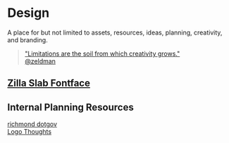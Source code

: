 # Design  

A place for but not limited to assets, resources, ideas, planning, creativity, and branding.  


> ["Limitations are the soil from which creativity grows."  
> @zeldman](https://alistapart.com/article/5k)   
 
## [Zilla Slab Fontface](https://github.com/rvacivtech/design/blob/master/zilla-slab/readme.md)  

## Internal Planning Resources  
[richmond dotgov](https://github.com/rvacivtech/design/blob/master/richmondgov.md)  
[Logo Thoughts](https://github.com/rvacivtech/design/blob/master/logo-thoughts.md)  

